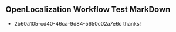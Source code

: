 ## OpenLocalization Workflow Test MarkDown
* 2b60a105-cd40-46ca-9d84-5650c02a7e6c 
thanks!<!--HONumber=Mar16_HO2-->
